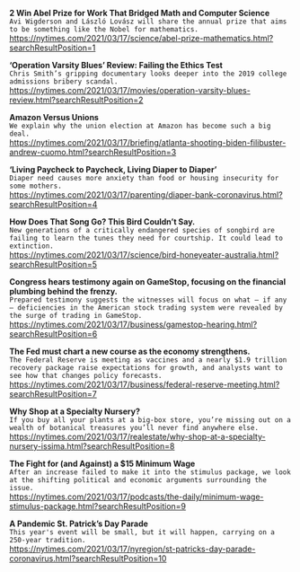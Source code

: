 **2 Win Abel Prize for Work That Bridged Math and Computer Science**\
`Avi Wigderson and László Lovász will share the annual prize that aims to be something like the Nobel for mathematics.`\
https://nytimes.com/2021/03/17/science/abel-prize-mathematics.html?searchResultPosition=1

**‘Operation Varsity Blues’ Review: Failing the Ethics Test**\
`Chris Smith’s gripping documentary looks deeper into the 2019 college admissions bribery scandal.`\
https://nytimes.com/2021/03/17/movies/operation-varsity-blues-review.html?searchResultPosition=2

**Amazon Versus Unions**\
`We explain why the union election at Amazon has become such a big deal.`\
https://nytimes.com/2021/03/17/briefing/atlanta-shooting-biden-filibuster-andrew-cuomo.html?searchResultPosition=3

**‘Living Paycheck to Paycheck, Living Diaper to Diaper’**\
`Diaper need causes more anxiety than food or housing insecurity for some mothers.`\
https://nytimes.com/2021/03/17/parenting/diaper-bank-coronavirus.html?searchResultPosition=4

**How Does That Song Go? This Bird Couldn’t Say.**\
`New generations of a critically endangered species of songbird are failing to learn the tunes they need for courtship. It could lead to extinction.`\
https://nytimes.com/2021/03/17/science/bird-honeyeater-australia.html?searchResultPosition=5

**Congress hears testimony again on GameStop, focusing on the financial plumbing behind the frenzy.**\
`Prepared testimony suggests the witnesses will focus on what — if any — deficiencies in the American stock trading system were revealed by the surge of trading in GameStop.`\
https://nytimes.com/2021/03/17/business/gamestop-hearing.html?searchResultPosition=6

**The Fed must chart a new course as the economy strengthens.**\
`The Federal Reserve is meeting as vaccines and a nearly $1.9 trillion recovery package raise expectations for growth, and analysts want to see how that changes policy forecasts.`\
https://nytimes.com/2021/03/17/business/federal-reserve-meeting.html?searchResultPosition=7

**Why Shop at a Specialty Nursery?**\
`If you buy all your plants at a big-box store, you’re missing out on a wealth of botanical treasures you’ll never find anywhere else.`\
https://nytimes.com/2021/03/17/realestate/why-shop-at-a-specialty-nursery-issima.html?searchResultPosition=8

**The Fight for (and Against) a $15 Minimum Wage**\
`After an increase failed to make it into the stimulus package, we look at the shifting political and economic arguments surrounding the issue.`\
https://nytimes.com/2021/03/17/podcasts/the-daily/minimum-wage-stimulus-package.html?searchResultPosition=9

**A Pandemic St. Patrick’s Day Parade**\
`This year's event will be small, but it will happen, carrying on a 250-year tradition.`\
https://nytimes.com/2021/03/17/nyregion/st-patricks-day-parade-coronavirus.html?searchResultPosition=10


